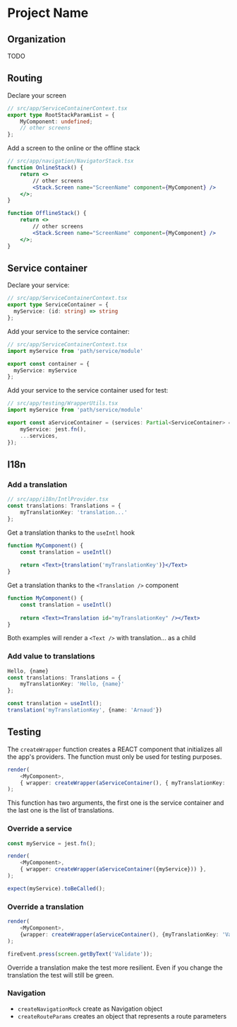 # Project Name

## Organization

TODO

## Routing

Declare your screen
```ts
// src/app/ServiceContainerContext.tsx
export type RootStackParamList = {
    MyComponent: undefined;
    // other screens
};

```

Add a screen to the online or the offline stack
```jsx
// src/app/navigation/NavigatorStack.tsx
function OnlineStack() {
    return <>
        // other screens
        <Stack.Screen name="ScreenName" component={MyComponent} />
    </>;
}

function OfflineStack() {
    return <>
        // other screens
        <Stack.Screen name="ScreenName" component={MyComponent} />
    </>;
}
```

## Service container

Declare your service:
```ts
// src/app/ServiceContainerContext.tsx
export type ServiceContainer = {
  myService: (id: string) => string
};
```

Add your service to the service container:
```ts
// src/app/ServiceContainerContext.tsx
import myService from 'path/service/module'

export const container = {
  myService: myService
};
```

Add your service to the service container used for test:
```ts
// src/app/testing/WrapperUtils.tsx
import myService from 'path/service/module'

export const aServiceContainer = (services: Partial<ServiceContainer> = {}): ServiceContainer => ({
    myService: jest.fn(),
    ...services,
});
```

## I18n

### Add a translation

```ts
// src/app/i18n/IntlProvider.tsx
const translations: Translations = {
    myTranslationKey: 'translation...'
};
```

Get a translation thanks to the `useIntl` hook
```jsx
function MyComponent() {
    const translation = useIntl()
    
    return <Text>{translation('myTranslationKey')}</Text>
}
```

Get a translation thanks to the `<Translation />` component

```jsx
function MyComponent() {
    const translation = useIntl()
    
    return <Text><Translation id="myTranslationKey" /></Text>
}
```

Both examples will render a `<Text />` with translation... as a child

### Add value to translations

```ts
Hello, {name}
const translations: Translations = {
    myTranslationKey: 'Hello, {name}'
};

const translation = useIntl();
translation('myTranslationKey', {name: 'Arnaud'})
```

## Testing

The `createWrapper` function creates a REACT component that initializes all the app's providers. The function must only be used for testing purposes. 

```ts
render(
    <MyComponent>,
    { wrapper: createWrapper(aServiceContainer(), { myTranslationKey: 'translation...' }) },
);
```

This function has two arguments, the first one is the service container and the last one is the list of translations.

### Override a service

```ts
const myService = jest.fn();

render(
    <MyComponent>,
    { wrapper: createWrapper(aServiceContainer({myService})) },
);

expect(myService).toBeCalled();
```

### Override a translation

```ts
render(
    <MyComponent>,
    {wrapper: createWrapper(aServiceContainer(), {myTranslationKey: 'Validate'})},
);

fireEvent.press(screen.getByText('Validate'));
```

Override a translation make the test more resilient. Even if you change the translation the test will still be green.

### Navigation

* `createNavigationMock` create as Navigation object
* `createRouteParams` creates an object that represents a route parameters